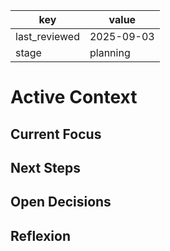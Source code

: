| key | value |
| --- | --- |
| last_reviewed | 2025-09-03 |
| stage | planning |

# Active Context

Current Focus
-

Next Steps
-

Open Decisions
-

Reflexion
-
